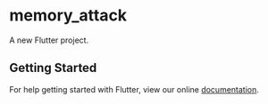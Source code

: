 # memory_attack

A new Flutter project.

## Getting Started

For help getting started with Flutter, view our online
[documentation](https://flutter.io/).
